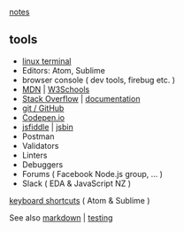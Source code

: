 [notes](notes.md)

## tools

- [linux terminal](linuxTerminal.md)
- Editors: Atom, Sublime
- browser console ( dev tools, firebug etc. )
- [MDN](https://developer.mozilla.org/en-US/) | [W3Schools](http://www.w3schools.com/)
- [Stack Overflow](https://stackoverflow.com/) | [documentation](https://stackoverflow.com/documentation)
- [git / GitHub](git-github.md)
- [Codepen.io](https://codepen.io/)
- [jsfiddle](https://jsfiddle.net/) | [jsbin](http://jsbin.com)
- Postman
- Validators
- Linters
- Debuggers
- Forums ( Facebook Node.js group, ... )
- Slack ( EDA & JavaScript NZ )


[keyboard shortcuts](keyboardShortcuts.md) ( Atom & Sublime )


See also [markdown](../markdown.md) | [testing](testing.md)
